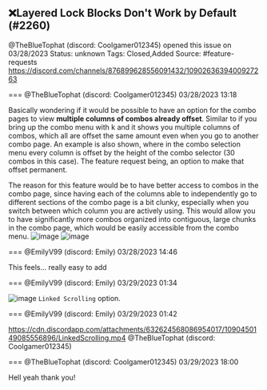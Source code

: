 ## ❌Layered Lock Blocks Don't Work by Default (#2260)
@TheBlueTophat (discord: Coolgamer012345) opened this issue on 03/28/2023
Status: unknown
Tags: Closed,Added
Source: #feature-requests https://discord.com/channels/876899628556091432/1090263639400927263


=== @TheBlueTophat (discord: Coolgamer012345) 03/28/2023 13:18

Basically wondering if it would be possible to have an option for the combo pages to view **multiple columns of combos already offset**. Similar to if you bring up the combo menu with k and it shows you multiple columns of combos, which all are offset the same amount even when you go to another combo page. An example is also shown, where in the combo selection menu every column is offset by the height of the combo selector (30 combos in this case). The feature request being, an option to make that offset permanent. 

The reason for this feature would be to have better access to combos in the combo page, since having each of the columns able to independently go to different sections of the combo page is a bit clunky, especially when you switch between which column you are actively using. This would allow you to have significantly more combos organized into contiguous, large chunks in the combo page, which would be easily accessible from the combo menu.
![image](https://cdn.discordapp.com/attachments/1090263639400927263/1090263639895834634/image.png?ex=65e71ba3&is=65d4a6a3&hm=62871431f3ff1c1341af59d77a161c8a6971c88796630a7a4f666093e50d1c4c&)
![image](https://cdn.discordapp.com/attachments/1090263639400927263/1090263640365600798/image.png?ex=65e71ba3&is=65d4a6a3&hm=378614df8ea0385fb9f64496538d556e7cfb85b60a85dc5f4da066b307fa9b0b&)

=== @EmilyV99 (discord: Emily) 03/28/2023 14:46

This feels... really easy to add

=== @EmilyV99 (discord: Emily) 03/29/2023 01:34


![image](https://cdn.discordapp.com/attachments/1090263639400927263/1090448836746547330/image.png?ex=65e7c81e&is=65d5531e&hm=dc7354628c503c481e4a058406e8bc36e03f0d9f2d051767980bd4f5092f279e&)
`Linked Scrolling` option.

=== @EmilyV99 (discord: Emily) 03/29/2023 01:42

https://cdn.discordapp.com/attachments/632624568086954017/1090450149085556896/LinkedScrolling.mp4
@TheBlueTophat (discord: Coolgamer012345)

=== @TheBlueTophat (discord: Coolgamer012345) 03/29/2023 18:00

Hell yeah
thank you!
